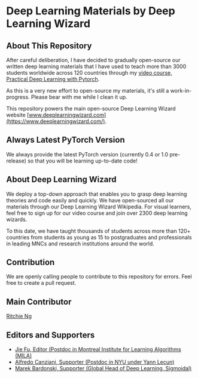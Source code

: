 # Deep Learning Materials by Deep Learning Wizard

## About This Repository
After careful deliberation, I have decided to gradually open-source our written deep learning materials that I have used to teach more than 3000 students worldwide across 120 countries through my [video course, Practical Deep Learning with Pytorch](https://www.udemy.com/practical-deep-learning-with-pytorch/?couponCode=DEEPWIZARD).

As this is a very new effort to open-source my materials, it's still a work-in-progress. Please bear with me while I clean it up.

This repository powers the main open-source Deep Learning Wizard website [www.deeplearningwizard.com](https://www.deeplearningwizard.com/).

## Always Latest PyTorch Version
We always provide the latest PyTorch version (currently 0.4 or 1.0 pre-release) so that you will be learning up-to-date code! 

## About Deep Learning Wizard
We deploy a top-down approach that enables you to grasp deep learning theories and code easily and quickly. We have open-sourced all our materials through our Deep Learning Wizard Wikipedia. For visual learners, feel free to sign up for our video course and join over 2300 deep learning wizards.

To this date, we have taught thousands of students across more than 120+ countries from students as young as 15 to postgraduates and professionals in leading MNCs and research institutions around the world.

## Contribution
We are openly calling people to contribute to this repository for errors. Feel free to create a pull request.

## Main Contributor
[Ritchie Ng](https://github.com/ritchieng)

## Editors and Supporters
- [Jie Fu, Editor (Postdoc in Montreal Institute for Learning Algorithms (MILA)](https://github.com/bigaidream)
- [Alfredo Canziani, Supporter (Postdoc in NYU under Yann Lecun)](https://github.com/Atcold)
- [Marek Bardonski, Supporter (Global Head of Deep Learning, Sigmoidal)](https://www.linkedin.com/in/marek-bardonski/)